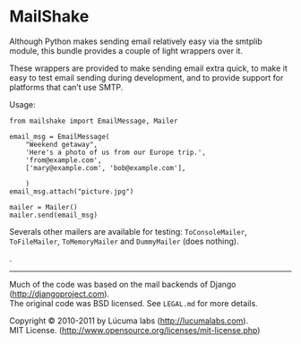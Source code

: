 # MailShake
    
Although Python makes sending email relatively easy via the smtplib module, this bundle provides a couple of light wrappers over it.

These wrappers are provided to make sending email extra quick, to make it easy to test email sending during development, and to provide support for platforms that can’t use SMTP.

Usage:

    from mailshake import EmailMessage, Mailer
    
    email_msg = EmailMessage(
        "Weekend getaway",
        'Here's a photo of us from our Europe trip.',
        'from@example.com',
        ['mary@example.com', 'bob@example.com'],
        
        )
    email_msg.attach("picture.jpg")
    
    mailer = Mailer()
    mailer.send(email_msg)

Severals other mailers are available for testing: `ToConsoleMailer`, `ToFileMailer`, `ToMemoryMailer` and `DummyMailer` (does nothing).

.

--------

Much of the code was based on the mail backends of Django (http://djangoproject.com).<br>
The original code was BSD licensed. See `LEGAL.md` for more details.

Copyright © 2010-2011 by Lúcuma labs (http://lucumalabs.com).<br>
MIT License. (http://www.opensource.org/licenses/mit-license.php)
